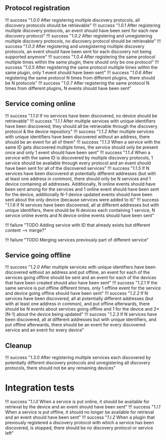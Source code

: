 ## Protocol registration

!!! success "_1.0.0_ After registering multiple discovery protocols, all discovery protocols should be retrievable"
!!! success "_1.0.1_ After registering multiple discovery protocols, an event should have been sent for each new discovery protocol"
!!! success "_1.0.2_ After registering and unregistering multiple discovery protocols, no discovery protocol should be retrievable"
!!! success "_1.0.3_ After registering and unregistering multiple discovery protocols, an event should have been sent for each discovery not being supported anymore"
!!! success "_1.0.4_ After registering the same protocol multiple times within the same plugin, there should only be one protocol"
!!! success "_1.0.5_ After registering the same protocol multiple times within the same plugin, only 1 event should have been sent"
!!! success "_1.0.6_ After registering the same protocol N times from different plugins, there should be N protocols"
!!! success "_1.0.7_ After registering the same protocol N times from different plugins, N events should have been sent"

## Service coming online

!!! success "_1.1.0_ If no services have been discovered, no device should be retrievable"
!!! success "_1.1.1_ After multiple services with unique identifiers have been discovered, they should all be retrievable through the discovery protocol & the device repository"
!!! success "_1.1.2_ After multiple services with unique identifiers have been discovered without an address, there should be an event for all of them"
!!! success "_1.1.3_ When a service with the same ID gets discovered multiple times, the service should only be present once and only 1 event should have been sent"
!!! success "_1.1.4_ When a service with the same ID is discovered by multiple discovery protocols, 1 service should be available through every protocol and an event should have been sent for all of the discovered services"
!!! success "_1.1.5_ If N services have been discovered at potentially different addresses (but with at least one address in common), there should only be N services and 1 device containing all addresses. Additionally, N online events should have been sent among for the services and 1 online event should have been sent for the device, additionally N-1 device updated events should have been sent about the only device (because services were added to it)"
!!! success "_1.1.6_ If N services have been discovered, all at different addresses but with unique identifiers, there should be N devices each containing 1 service, N service online events and N device online events should have been sent"

!!! failure "TODO Adding service with ID that already exists but different content --> merge?"

!!! failure "TODO Merging services previously part of different service"

## Service going offline

!!! success "_1.2.0_ After multiple services with unique identifiers have been discovered without an address and put offline, an event for each of the services going offline should be sent and an event for each of the devices that have been created should also have been sent"
!!! success "_1.2.1_ If the same service is put offline different times, only 1 offline event for the service and device going offline should have been sent"
!!! success "_1.2.2_ If N services have been discovered, all at potentially different addresses (but with at least one address in common), and put offline afterwards, there should be N events about services going offline and 1 for the device and 2*(N-1) about the device being updated"
!!! success "_1.2.3_ If N services have been discovered, all at different addresses but with unique identifiers, and put offline afterwards, there should be an event for every discovered service and an event for every device"

## Cleanup

!!! success "_1.3.0_ After registering multiple services each discovered by potentially different discovery protocols and unregistering all discovery protocols, there should not be any remaining devices"

# Integration tests

!!! success "_1.I.0_ When a service is put online, it should be available for retrieval by the device and an event should have been sent"
!!! success "_1.I.1_ When a service is put offline, it should no longer be available for retrieval and an event should have been sent"
!!! success "_1.I.2_ When a plugin that previously registered a discovery protocol with which a service has been discovered, is stopped, there should be no discovery protocol or service left"
